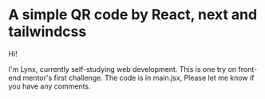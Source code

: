 # A simple QR code by React, next and tailwindcss

Hi!

I'm Lynx, currently self-studying web development. This is one try on front-end mentor's first challenge. The code is in main.jsx, Please let me know if you have any comments.
